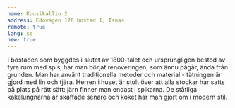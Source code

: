 ```yaml
---
name: Kuusikallio 2
address: Edövägen 126 bostad 1, Isnäs
remote: true
lang: se
new: true
---
```

I bostaden som byggdes i slutet av 1800-talet och ursprungligen bestod av fyra rum med spis, har man börjat renoveringen, 
som ännu pågår, ända från grunden. Man har använt traditionella metoder och material - tätningen är gjord med lin och 
tjära. Herren i huset är stolt över att alla stockar har satts på plats på rätt sätt: järn finner man endast i spikarna. 
De ståtliga kakelungnarna är skaffade senare och köket har man gjort om i modern stil.